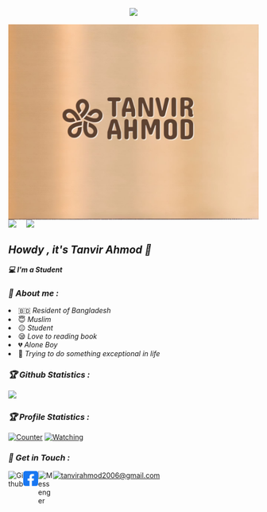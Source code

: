 <!-- Github README -->


<p align="center">
  <img
src="https://img.shields.io/badge/Developer%20%3A-Tanvir Ahmod-red">
</p>
<a><img src="https://github.com/Tanviirriiyad/Tanviirriiyad/blob/main/image/tanviirriiyad.jpg"  
<p align="center"><a href="https://github.com/Tanviirriiyad">
<img height="165" src="https://github-readme-stats.vercel.app/api?username=Tanviirriiyad&show_icons=true&include_all_commits=true&theme=react&cache_seconds=3200&hide_border=true" /></a>
&nbsp;&nbsp;&nbsp;
<a href="https://github.com/Tanviirriiyad"><img src="https://github-readme-stats.vercel.app/api/top-langs/?username=Tanviirriiyad&layout=compact&theme=react&hide_border=true" />
</a></p>

<h2><b><i>Howdy , it's Tanvir Ahmod 👋</i></b></h2>
<b><i>💻 I'm a Student </i></b>

<h3><b><i>🤠 About me :</i></b></h3>
<li> 🇧🇩 <i>Resident of Bangladesh</i></li>
<li> 😇 <i>Muslim</i></li>
<li> 😐 <i>Student</i></li>
<li> 😪 <i>Love to reading book</i></li>
<li> 💔 <i>Alone Boy</i></li>
<li> 🐍 <i>Trying to do something exceptional in life</i></li>

###

<p/>


<h3><b><i>🏆 Github Statistics :</i></b></h3>
<a href="https://github.com/Tanviirriiyad"><img width=550 src="https://github-profile-trophy.vercel.app/?username=Tanviirriiyad&theme=dracula&no-frame=true&title=Followers,Stars,Commit,Repository,Issues"/></a>

<h3><b><i>🏆 Profile Statistics :</i></b></h3>
<a href="https://github.com/Tanviirriiyad"><img height="25" title="Counter" src="https://komarev.com/ghpvc/?username=tanviirriiyad&color=blueviolet&style=flat-square"></a>
<a href="https://github.com/Tanviirriiyad/something/watchers"><img title="Watching" src="https://img.shields.io/github/watchers/tanviirriiyad/something?label=Watchers&color=blue&style=flat-square"></a>
<h3><b><i>📡 Get in Touch :</i></b></h3>
<a href="https://github.com/Tanviirriiyad"><img align="left" title="Github" alt="Github" width="30px" src="github.png" /></a>
<a href="https://www.facebook.com/profile.php?id=61560419285361"><img align="left" title="Facebook" alt="Facebook" width="30px" src="facebook.png" /></a>
<a href="https://m.me/MrTaNviiR"><img align="left" title="Messenger" alt="Messenger" width="30px" src="messenger.png" /></a>




<a href="mailto: tanvirahmod2006@gmail.com">![tanvirahmod2006@gmail.com](https://img.shields.io/badge/Gmail-D14836?style=for-the-badge&logo=gmail&logoColor=white)</a>
